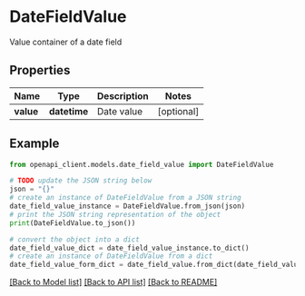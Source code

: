 # DateFieldValue

Value container of a date field

## Properties

Name | Type | Description | Notes
------------ | ------------- | ------------- | -------------
**value** | **datetime** | Date value | [optional] 

## Example

```python
from openapi_client.models.date_field_value import DateFieldValue

# TODO update the JSON string below
json = "{}"
# create an instance of DateFieldValue from a JSON string
date_field_value_instance = DateFieldValue.from_json(json)
# print the JSON string representation of the object
print(DateFieldValue.to_json())

# convert the object into a dict
date_field_value_dict = date_field_value_instance.to_dict()
# create an instance of DateFieldValue from a dict
date_field_value_form_dict = date_field_value.from_dict(date_field_value_dict)
```
[[Back to Model list]](../README.md#documentation-for-models) [[Back to API list]](../README.md#documentation-for-api-endpoints) [[Back to README]](../README.md)


